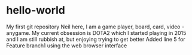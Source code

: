 # hello-world
My first git repository
Neil here, I am a game player, board, card, video - anygame.
My current obsession is DOTA2 which I started playing in 2015 and I am still rubbish at, but enjoying trying to get better
Added line 5 for Feature branch1 using the web browser interface
